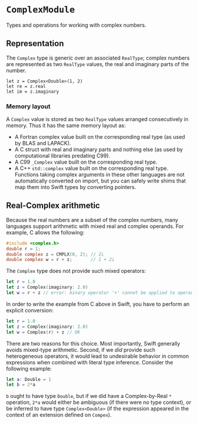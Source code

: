 # ``ComplexModule``

Types and operations for working with complex numbers.

## Representation

The `Complex` type is generic over an associated `RealType`; complex numbers
are represented as two `RealType` values, the real and imaginary parts of the
number.

```
let z = Complex<Double>(1, 2)
let re = z.real
let im = z.imaginary
```

### Memory layout

A `Complex` value is stored as two `RealType` values arranged consecutively
in memory. Thus it has the same memory layout as:
- A Fortran complex value built on the corresponding real type (as used
by BLAS and LAPACK).
- A C struct with real and imaginary parts and nothing else (as used by
computational libraries predating C99).
- A C99 `_Complex` value built on the corresponding real type.
- A C++ `std::complex` value built on the corresponding real type.
Functions taking complex arguments in these other languages are not
automatically converted on import, but you can safely write shims that
map them into Swift types by converting pointers.

## Real-Complex arithmetic

Because the real numbers are a subset of the complex numbers, many
languages support arithmetic with mixed real and complex operands.
For example, C allows the following:

```c
#include <complex.h>
double r = 1;
double complex z = CMPLX(0, 2); // 2i
double complex w = r + z;       // 1 + 2i
```

The `Complex` type does not provide such mixed operators:

```swift
let r = 1.0
let z = Complex(imaginary: 2.0)
let w = r + z // error: binary operator '+' cannot be applied to operands of type 'Double' and 'Complex<Double>'
```

In order to write the example from C above in Swift, you have to perform an
explicit conversion:

```swift
let r = 1.0
let z = Complex(imaginary: 2.0)
let w = Complex(r) + z // OK
```

There are two reasons for this choice. Most importantly, Swift generally avoids
mixed-type arithmetic. Second, if we _did_ provide such heterogeneous operators,
it would lead to undesirable behavior in common expressions when combined with
literal type inference. Consider the following example:

```swift
let a: Double = 1
let b = 2*a
```

`b` ought to have type `Double`, but if we did have a Complex-by-Real `*` 
operation, `2*a` would either be ambiguous (if there were no type context),
or be inferred to have type `Complex<Double>` (if the expression appeared
in the context of an extension defined on `Compex`).
